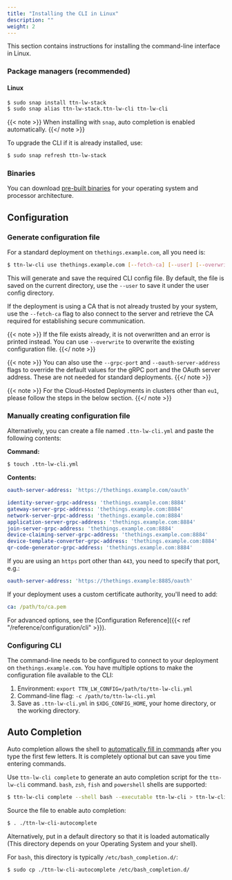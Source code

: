 ```yaml
---
title: "Installing the CLI in Linux"
description: ""
weight: 2
---
```


This section contains instructions for installing the command-line interface in Linux.

<!--more-->

### Package managers (recommended)

#### Linux

```bash
$ sudo snap install ttn-lw-stack
$ sudo snap alias ttn-lw-stack.ttn-lw-cli ttn-lw-cli
```

{{< note >}} When installing with `snap`, auto completion is enabled automatically. {{</ note >}}

To upgrade the CLI if it is already installed, use:

```bash
$ sudo snap refresh ttn-lw-stack
```

### Binaries

You can download [pre-built binaries](https://github.com/TheThingsNetwork/lorawan-stack/releases) for your operating system and processor architecture.

## Configuration

### Generate configuration file

For a standard deployment on `thethings.example.com`, all you need is:

```bash
$ ttn-lw-cli use thethings.example.com [--fetch-ca] [--user] [--overwrite]
```

This will generate and save the required CLI config file. By default, the file is saved on the current directory, use the `--user` to save it under the user config directory.

If the deployment is using a CA that is not already trusted by your system, use the `--fetch-ca` flag to also connect to the server and retrieve the CA required for establishing secure communication.

{{< note >}} If the file exists already, it is not overwritten and an error is printed instead. You can use `--overwrite` to overwrite the existing configuration file. {{</ note >}}

{{< note >}} You can also use the `--grpc-port` and `--oauth-server-address` flags to override the default values for the gRPC port and the OAuth server address. These are not needed for standard deployments. {{</ note >}}

{{< note >}} For the Cloud-Hosted Deployments in clusters other than `eu1`, please follow the steps in the below section. {{</ note >}}

### Manually creating configuration file

Alternatively, you can create a file named `.ttn-lw-cli.yml` and paste the following contents:

**Command:**
```bash
$ touch .ttn-lw-cli.yml
```

**Contents:**

```yaml
oauth-server-address: 'https://thethings.example.com/oauth'

identity-server-grpc-address: 'thethings.example.com:8884'
gateway-server-grpc-address: 'thethings.example.com:8884'
network-server-grpc-address: 'thethings.example.com:8884'
application-server-grpc-address: 'thethings.example.com:8884'
join-server-grpc-address: 'thethings.example.com:8884'
device-claiming-server-grpc-address: 'thethings.example.com:8884'
device-template-converter-grpc-address: 'thethings.example.com:8884'
qr-code-generator-grpc-address: 'thethings.example.com:8884'
```

If you are using an `https` port other than `443`, you need to specify that port, e.g.:

```yaml
oauth-server-address: 'https://thethings.example:8885/oauth'
```

If your deployment uses a custom certificate authority, you'll need to add:

```yaml
ca: /path/to/ca.pem
```

For advanced options, see the [Configuration Reference]({{< ref "/reference/configuration/cli" >}}).

### Configuring CLI

The command-line needs to be configured to connect to your deployment on `thethings.example.com`. You have multiple options to make the configuration file available to the CLI:

1. Environment: `export TTN_LW_CONFIG=/path/to/ttn-lw-cli.yml`
2. Command-line flag: `-c /path/to/ttn-lw-cli.yml`
3. Save as `.ttn-lw-cli.yml` in `$XDG_CONFIG_HOME`, your home directory, or the working directory.

## Auto Completion

Auto completion allows the shell to [automatically fill in commands](https://en.wikipedia.org/wiki/Command-line_completion) after you type the first few letters. It is completely optional but can save you time entering commands.

Use `ttn-lw-cli complete` to generate an auto completion script for the `ttn-lw-cli` command. `bash`, `zsh`, `fish` and `powershell` shells are supported:

```bash
$ ttn-lw-cli complete --shell bash --executable ttn-lw-cli > ttn-lw-cli-autocomplete
```

Source the file to enable auto completion:

```bash
$ . ./ttn-lw-cli-autocomplete
```

Alternatively, put in a default directory so that it is loaded automatically (This directory depends on your Operating System and your shell).

For `bash`, this directory is typically `/etc/bash_completion.d/`:

```bash
$ sudo cp ./ttn-lw-cli-autocomplete /etc/bash_completion.d/
```
